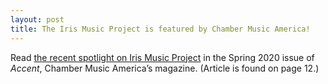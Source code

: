 ```yaml
---
layout: post
title: The Iris Music Project is featured by Chamber Music America!
---
```


Read [the recent spotlight on Iris Music Project](https://www.chamber-music.org/mag/2020/spring/index.html) in the Spring 2020 issue of *Accent*, Chamber Music America’s magazine. (Article is found on page 12.)
